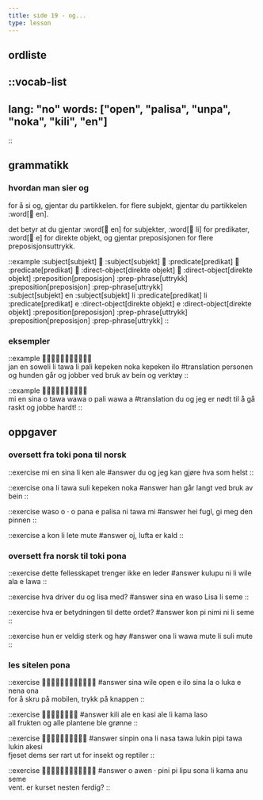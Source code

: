 ```yaml
---
title: side 19 - og... 
type: lesson
---
```

## ordliste
::vocab-list
---
lang: "no"
words: ["open", "palisa", "unpa", "noka", "kili", "en"]
---
::

## grammatikk
### hvordan man sier og

for å si og, gjentar du partikkelen. for flere subjekt, gjentar du partikkelen :word[󱤊 en].

det betyr at du gjentar :word[󱤊 en] for subjekter, :word[󱤧 li] for predikater, :word[󱤉 e] for direkte objekt, og gjentar preposisjonen for flere preposisjonsuttrykk. 

::example
:subject[subjekt] 󱤊 :subject[subjekt] 󱤧 :predicate[predikat] 󱤧 :predicate[predikat] 󱤊 :direct-object[direkte objekt] 󱤊 :direct-object[direkte objekt] :preposition[preposisjon] :prep-phrase[uttrykk] :preposition[preposisjon] :prep-phrase[uttrykk] \
:subject[subjekt] en :subject[subjekt] li :predicate[predikat] li :predicate[predikat] e :direct-object[direkte objekt] e :direct-object[direkte objekt] :preposition[preposisjon] :prep-phrase[uttrykk] :preposition[preposisjon] :prep-phrase[uttrykk]
::

### eksempler

::example
󱤑󱤊󱥢󱤧󱥩󱤧󱥉󱤙󱥃󱤙󱤎 \
jan en soweli li tawa li pali kepeken noka kepeken ilo
#translation
personen og hunden går og jobber ved bruk av bein og verktøy
::

::example
󱤴󱤊󱥞󱥄󱥩󱥵󱥄󱥉󱥵󱤀 \
mi en sina o tawa wawa o pali wawa a
#translation
du og jeg er nødt til å gå raskt og jobbe hardt!
::

## oppgaver
### oversett fra toki pona til norsk 
::exercise
mi en sina li ken ale
#answer
du og jeg kan gjøre hva som helst
::

::exercise
ona li tawa suli kepeken noka
#answer
han går langt ved bruk av bein
::

::exercise
waso o · o pana e palisa ni tawa mi
#answer
hei fugl, gi meg den pinnen
::

::exercise
a kon li lete mute
#answer
oj, lufta er kald
::

### oversett fra norsk til toki pona
::exercise
dette fellesskapet trenger ikke en leder
#answer
kulupu ni li wile ala e lawa
::

::exercise
hva driver du og lisa med?
#answer
sina en waso Lisa li seme
::

::exercise
hva er betydningen til dette ordet?
#answer
kon pi nimi ni li seme
::

::exercise
hun er veldig sterk og høy
#answer
ona li wawa mute li suli mute
::

### les sitelen pona
::exercise
󱥞󱥷󱥇󱤉󱤎󱥞󱤡󱥄󱤭󱤉󱥀󱥆
#answer
sina wile open e ilo sina la o luka e nena ona \
for å skru på mobilen, trykk på knappen
::

::exercise
󱤚󱤄󱤊󱤗󱤄󱤧󱤖󱤣
#answer
kili ale en kasi ale li kama laso \
all frukten og alle plantene ble grønne
::

::exercise
󱥟󱥆󱤧󱤾󱥩󱤮󱥑󱥩󱤮󱤁
#answer
sinpin ona li nasa tawa lukin pipi tawa lukin akesi \
fjeset dems ser rart ut for insekt og reptiler
::

::exercise
󱥄󱤈󱦜󱥐󱥍󱤪󱥡󱥁󱤧󱤖󱤇󱥙
#answer
o awen · pini pi lipu sona li kama anu seme \
vent. er kurset nesten ferdig?
::